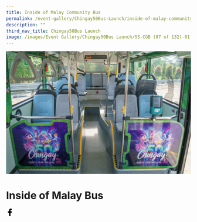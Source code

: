```yaml
---
title: Inside of Malay Community Bus
permalink: /event-gallery/Chingay50Bus-Launch/inside-of-malay-community-bus
description: ""
third_nav_title: Chingay50Bus Launch
image: /images/Event Gallery/Chingay50Bus Launch/SS-CGB (87 of 132)-01.jpg
---
```


![Inside of Malay Bus](/images/Event%20Gallery/Chingay50Bus%20Launch/SS-CGB%20(87%20of%20132)-01.jpg)

# **Inside of Malay Bus**

<a href="http://www.facebook.com/sharer.php?u=http://www.chingay.gov.sg/image/event-gallery/inside-of-malay-bus-" style="float:left;">
	<img src="/images/facebook.png" style="width:auto;height:20px;">
</a>